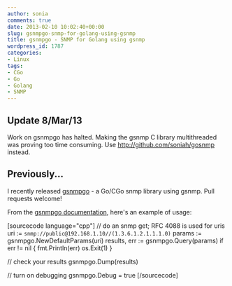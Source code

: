 ```yaml
---
author: sonia
comments: true
date: 2013-02-10 10:02:40+00:00
slug: gsnmpgo-snmp-for-golang-using-gsnmp
title: gsnmpgo - SNMP for Golang using gsnmp
wordpress_id: 1787
categories:
- Linux
tags:
- CGo
- Go
- Golang
- SNMP
---
```


## Update 8/Mar/13


Work on gsnmpgo has halted. Making the gsnmp C library multithreaded was proving too time consuming. Use http://github.com/soniah/gosnmp instead.


## Previously...


I recently released [gsnmpgo](http://github.com/soniah/gsnmpgo) - a Go/CGo snmp library using gsnmp. Pull requests welcome!

From the [gsnmpgo documentation](http://godoc.org/github.com/soniah/gsnmpgo), here's an example of usage:

[sourcecode language="cpp"]
// do an snmp get; RFC 4088 is used for uris
uri := `snmp://public@192.168.1.10//(1.3.6.1.2.1.1.1.0)`
params := gsnmpgo.NewDefaultParams(uri)
results, err := gsnmpgo.Query(params)
if err != nil {
    fmt.Println(err)
    os.Exit(1)
}

// check your results
gsnmpgo.Dump(results)

// turn on debugging
gsnmpgo.Debug = true
[/sourcecode]
